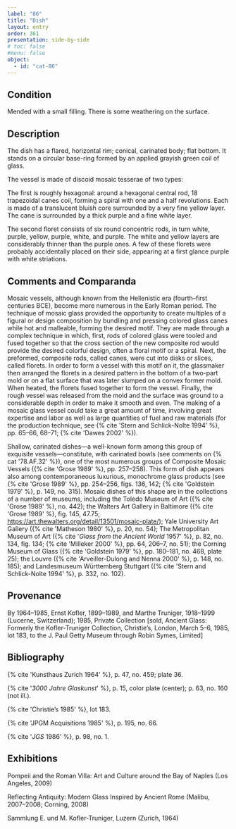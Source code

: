 ```yaml
---
label: "86"
title: "Dish"
layout: entry
order: 361
presentation: side-by-side
# toc: false
#menu: false 
object:
  - id: "cat-86"
---
```


## Condition

Mended with a small filling. There is some weathering on the surface.

## Description

The dish has a flared, horizontal rim; conical, carinated body; flat bottom. It stands on a circular base-ring formed by an applied grayish green coil of glass.

The vessel is made of discoid mosaic tesserae of two types:

The first is roughly hexagonal: around a hexagonal central rod, 18 trapezoidal canes coil, forming a spiral with one and a half revolutions. Each is made of a translucent bluish core surrounded by a very fine yellow layer. The cane is surrounded by a thick purple and a fine white layer.

The second floret consists of six round concentric rods, in turn white, purple, yellow, purple, white, and purple. The white and yellow layers are considerably thinner than the purple ones. A few of these florets were probably accidentally placed on their side, appearing at a first glance purple with white striations.

## Comments and Comparanda

Mosaic vessels, although known from the Hellenistic era (fourth–first centuries BCE), become more numerous in the Early Roman period. The technique of mosaic glass provided the opportunity to create multiples of a figural or design composition by bundling and pressing colored glass canes while hot and malleable, forming the desired motif. They are made through a complex technique in which, first, rods of colored glass were tooled and fused together so that the cross section of the new composite rod would provide the desired colorful design, often a floral motif or a spiral. Next, the preformed, composite rods, called canes, were cut into disks or slices, called florets. In order to form a vessel with this motif on it, the glassmaker then arranged the florets in a desired pattern in the bottom of a two-part mold or on a flat surface that was later slumped on a convex former mold. When heated, the florets fused together to form the vessel. Finally, the rough vessel was released from the mold and the surface was ground to a considerable depth in order to make it smooth and even. The making of a mosaic glass vessel could take a great amount of time, involving great expertise and labor as well as large quantities of fuel and raw materials (for the production technique, see {% cite 'Stern and Schlick-Nolte 1994' %}, pp. 65–66, 68–71; {% cite 'Dawes 2002' %}).

Shallow, carinated dishes—a well-known form among this group of exquisite vessels—constitute, with carinated bowls (see comments on {% cat '78.AF.32' %}), one of the most numerous groups of Composite Mosaic Vessels ({% cite 'Grose 1989' %}, pp. 257–258). This form of dish appears also among contemporaneous luxurious, monochrome glass products (see {% cite 'Grose 1989' %}, pp. 254–256, figs. 136, 142; {% cite 'Goldstein 1979' %}, p. 149, no. 315). Mosaic dishes of this shape are in the collections of a number of museums, including the Toledo Museum of Art ({% cite 'Grose 1989' %}, no. 442); the Walters Art Gallery in Baltimore ({% cite 'Grose 1989' %}, fig. 145, 47.75; <https://art.thewalters.org/detail/13501/mosaic-plate/>); Yale University Art Gallery ({% cite 'Matheson 1980' %}, p. 20, no. 54); The Metropolitan Museum of Art ({% cite '*Glass from the Ancient World* 1957' %}, p. 82, no. 134, fig. 134; {% cite 'Milleker 2000' %}, pp. 64, 206–7, no. 51); the Corning Museum of Glass ({% cite 'Goldstein 1979' %}, pp. 180–181, no. 468, plate 25); the Louvre ({% cite 'Arveiller-Dulong and Nenna 2000' %}, p. 148, no. 185); and Landesmuseum Württemberg Stuttgart ({% cite 'Stern and Schlick-Nolte 1994' %}, p. 332, no. 102).

## Provenance

By 1964–1985, Ernst Kofler, 1899–1989, and Marthe Truniger, 1918–1999 (Lucerne, Switzerland); 1985, Private Collection [sold, Ancient Glass: Formerly the Kofler-Truniger Collection, Christie’s, London, March 5–6, 1985, lot 183, to the J. Paul Getty Museum through Robin Symes, Limited]

## Bibliography

{% cite 'Kunsthaus Zurich 1964' %}, p. 47, no. 459; plate 36.

{% cite '*3000 Jahre Glaskunst*' %}, p. 15, color plate (center); p. 63, no. 160 (not ill.).

{% cite 'Christie’s 1985' %}, lot 183.

{% cite 'JPGM Acquisitions 1985' %}, p. 195, no. 66.

{% cite '*JGS* 1986' %}, p. 98, no. 1.

## Exhibitions

Pompeii and the Roman Villa: Art and Culture around the Bay of Naples (Los Angeles, 2009)

Reflecting Antiquity: Modern Glass Inspired by Ancient Rome (Malibu, 2007–2008; Corning, 2008)

Sammlung E. und M. Kofler-Truniger, Luzern (Zurich, 1964)